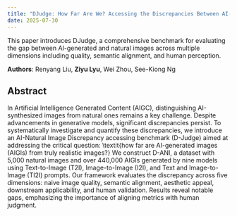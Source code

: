 ```yaml
---
title: "DJudge: How Far Are We? Accessing the Discrepancies Between AI-synthesized Images and Natural Images through Multimodal Guidance"
date: 2025-07-30
---
```


This paper introduces DJudge, a comprehensive benchmark for evaluating the gap between AI-generated and natural images across multiple dimensions including quality, semantic alignment, and human perception.

**Authors**: Renyang Liu, **Ziyu Lyu**, Wei Zhou, See-Kiong Ng

## Abstract

In Artificial Intelligence Generated Content (AIGC), distinguishing AI-synthesized images from natural ones remains a key challenge. Despite advancements in generative models, significant discrepancies persist. To systematically investigate and quantify these discrepancies, we introduce an AI-Natural Image Discrepancy accessing benchmark (D-Judge) aimed at addressing the critical question: \textit{how far are AI-generated images (AIGIs) from truly realistic images?} We construct D-ANI, a dataset with 5,000 natural images and over 440,000 AIGIs generated by nine models using Text-to-Image (T2I), Image-to-Image (I2I), and Text and Image-to-Image (TI2I) prompts. Our framework evaluates the discrepancy across five dimensions: naive image quality, semantic alignment, aesthetic appeal, downstream applicability, and human validation. Results reveal notable gaps, emphasizing the importance of aligning metrics with human judgment.